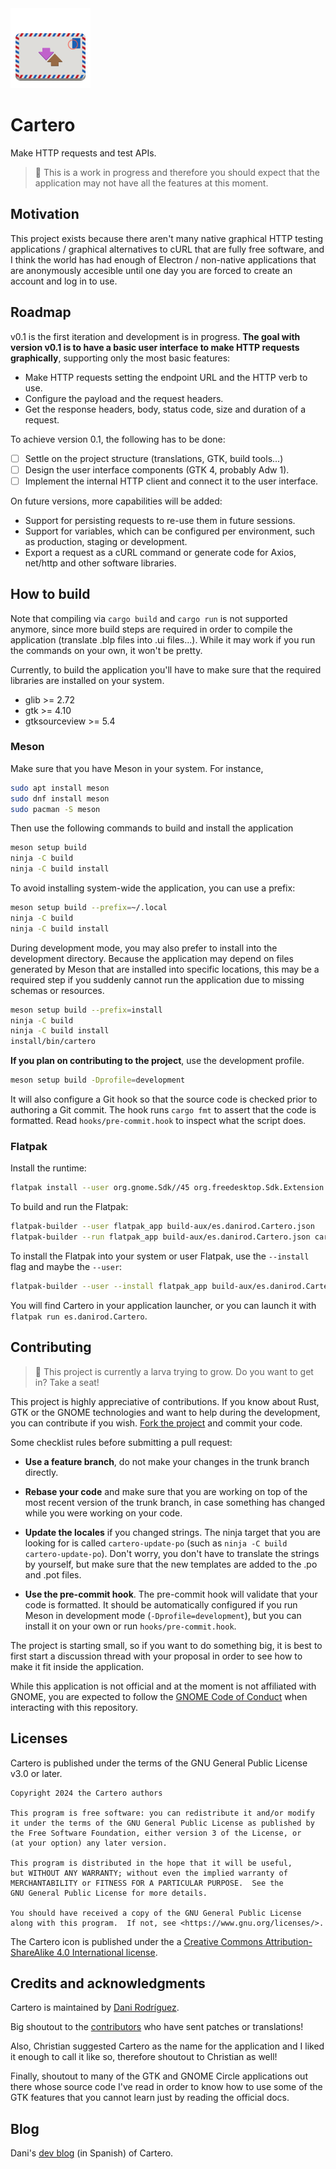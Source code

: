 <img src="data/icons/es.danirod.Cartero.svg" width="128" height="128">

# Cartero

Make HTTP requests and test APIs.

> 🚧 This is a work in progress and therefore you should expect that the
> application may not have all the features at this moment.

## Motivation

This project exists because there aren't many native graphical HTTP testing
applications / graphical alternatives to cURL that are fully free software, and
I think the world has had enough of Electron / non-native applications that are
anonymously accesible until one day you are forced to create an account and
log in to use.

## Roadmap

v0.1 is the first iteration and development is in progress. **The goal with
version v0.1 is to have a basic user interface to make HTTP requests
graphically**, supporting only the most basic features:

* Make HTTP requests setting the endpoint URL and the HTTP verb to use.
* Configure the payload and the request headers.
* Get the response headers, body, status code, size and duration of a request.

To achieve version 0.1, the following has to be done:

* [ ] Settle on the project structure (translations, GTK, build tools...)
* [ ] Design the user interface components (GTK 4, probably Adw 1).
* [ ] Implement the internal HTTP client and connect it to the user interface.

On future versions, more capabilities will be added:

* Support for persisting requests to re-use them in future sessions.
* Support for variables, which can be configured per environment, such as
  production, staging or development.
* Export a request as a cURL command or generate code for Axios, net/http and
  other software libraries.

## How to build

Note that compiling via `cargo build` and `cargo run` is not supported anymore,
since more build steps are required in order to compile the application
(translate .blp files into .ui files...). While it may work if you run the
commands on your own, it won't be pretty.

Currently, to build the application you'll have to make sure that the required
libraries are installed on your system.

* glib >= 2.72
* gtk >= 4.10
* gtksourceview >= 5.4

### Meson

Make sure that you have Meson in your system. For instance,

```sh
sudo apt install meson
sudo dnf install meson
sudo pacman -S meson
```

Then use the following commands to build and install the application

```sh
meson setup build
ninja -C build
ninja -C build install
```

To avoid installing system-wide the application, you can use a prefix:

```sh
meson setup build --prefix=~/.local
ninja -C build
ninja -C build install
```

During development mode, you may also prefer to install into the development
directory. Because the application may depend on files generated by Meson that
are installed into specific locations, this may be a required step if you
suddenly cannot run the application due to missing schemas or resources.

```sh
meson setup build --prefix=install
ninja -C build
ninja -C build install
install/bin/cartero
```

**If you plan on contributing to the project**, use the development profile.

```sh
meson setup build -Dprofile=development
```

It will also configure a Git hook so that the source code is checked prior to
authoring a Git commit. The hook runs `cargo fmt` to assert that the code is
formatted. Read `hooks/pre-commit.hook` to inspect what the script does.

### Flatpak

Install the runtime:

```sh
flatpak install --user org.gnome.Sdk//45 org.freedesktop.Sdk.Extension.rust-stable//23.08
```

To build and run the Flatpak:

```sh
flatpak-builder --user flatpak_app build-aux/es.danirod.Cartero.json
flatpak-builder --run flatpak_app build-aux/es.danirod.Cartero.json cartero
```

To install the Flatpak into your system or user Flatpak, use the `--install`
flag and maybe the `--user`:

```sh
flatpak-builder --user --install flatpak_app build-aux/es.danirod.Cartero.json
```

You will find Cartero in your application launcher, or you can launch it with
`flatpak run es.danirod.Cartero`.

## Contributing

> 🐛 This project is currently a larva trying to grow. Do you want to get in?
> Take a seat!

This project is highly appreciative of contributions. If you know about Rust,
GTK or the GNOME technologies and want to help during the development, you can
contribute if you wish. [Fork the project][fork] and commit your code.

Some checklist rules before submitting a pull request:

* **Use a feature branch**, do not make your changes in the trunk branch
  directly.

* **Rebase your code** and make sure that you are working on top of the most
  recent version of the trunk branch, in case something has changed while you
  were working on your code.

* **Update the locales** if you changed strings. The ninja target that you are
  looking for is called `cartero-update-po` (such as `ninja -C build
  cartero-update-po`). Don't worry, you don't have to translate the strings by
  yourself, but make sure that the new templates are added to the .po and .pot
  files.

* **Use the pre-commit hook**. The pre-commit hook will validate that your code
  is formatted. It should be automatically configured if you run Meson in
  development mode (`-Dprofile=development`), but you can install it on your
  own or run `hooks/pre-commit.hook`.

The project is starting small, so if you want to do something big, it is best
to first start a discussion thread with your proposal in order to see how to
make it fit inside the application.

While this application is not official and at the moment is not affiliated with
GNOME, you are expected to follow the [GNOME Code of Conduct][coc] when
interacting with this repository.

## Licenses

Cartero is published under the terms of the GNU General Public License v3.0 or later.

```
Copyright 2024 the Cartero authors

This program is free software: you can redistribute it and/or modify
it under the terms of the GNU General Public License as published by
the Free Software Foundation, either version 3 of the License, or
(at your option) any later version.

This program is distributed in the hope that it will be useful,
but WITHOUT ANY WARRANTY; without even the implied warranty of
MERCHANTABILITY or FITNESS FOR A PARTICULAR PURPOSE.  See the
GNU General Public License for more details.

You should have received a copy of the GNU General Public License
along with this program.  If not, see <https://www.gnu.org/licenses/>.
```
The Cartero icon is published under the a [Creative Commons
Attribution-ShareAlike 4.0 International license][ccbysa].

## Credits and acknowledgments

Cartero is maintained by [Dani Rodríguez][danirod].

Big shoutout to the [contributors][contrib] who have sent patches or
translations!

Also, Christian suggested Cartero as the name for the application and I liked
it enough to call it like so, therefore shoutout to Christian as well!

Finally, shoutout to many of the GTK and GNOME Circle applications out there whose
source code I've read in order to know how to use some of the GTK features that
you cannot learn just by reading the official docs.

## Blog

Dani's [dev blog][blog] (in Spanish) of Cartero.

[ccbysa]: https://creativecommons.org/licenses/by-sa/4.0/
[coc]: https://conduct.gnome.org
[contrib]: https://github.com/danirod/cartero/graphs/contributors
[danirod]: https://github.com/danirod
[fork]: https://github.com/danirod/cartero/fork
[blog]: https://danirod.es/secciones/devlogs/cartero/
